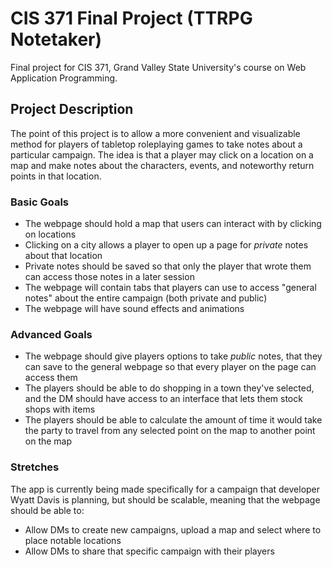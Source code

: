 # CIS 371 Final Project (TTRPG Notetaker)
Final project for CIS 371, Grand Valley State University's course on Web Application Programming.

## Project Description
The point of this project is to allow a more convenient and visualizable method for players of tabletop roleplaying games to take notes about a particular campaign. The idea is that a player may click on a location on a map and make notes about the characters, events, and noteworthy return points in that location.

### Basic Goals
* The webpage should hold a map that users can interact with by clicking on locations
* Clicking on a city allows a player to open up a page for *private* notes about that location
* Private notes should be saved so that only the player that wrote them can access those notes in a later session
* The webpage will contain tabs that players can use to access "general notes" about the entire campaign (both private and public)
* The webpage will have sound effects and animations

### Advanced Goals
* The webpage should give players options to take *public* notes, that they can save to the general webpage so that every player on the page can access them
* The players should be able to do shopping in a town they've selected, and the DM should have access to an interface that lets them stock shops with items
* The players should be able to calculate the amount of time it would take the party to travel from any selected point on the map to another point on the map

### Stretches
The app is currently being made specifically for a campaign that developer Wyatt Davis is planning, but should be scalable, meaning that the webpage should be able to:
* Allow DMs to create new campaigns, upload a map and select where to place notable locations
* Allow DMs to share that specific campaign with their players